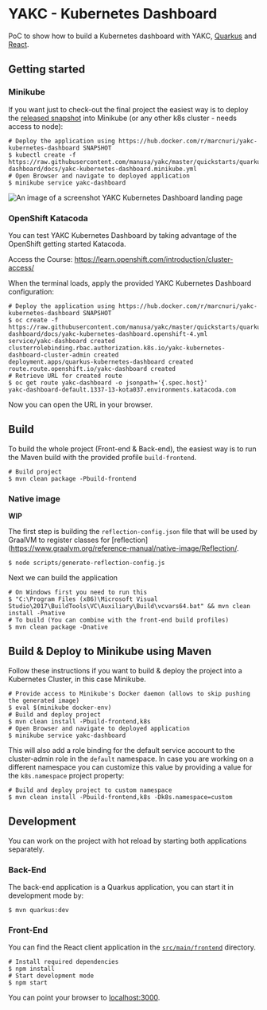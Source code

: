 # YAKC - Kubernetes Dashboard

PoC to show how to build a Kubernetes dashboard with YAKC,
[Quarkus](https://quarkus.io) and [React](https://www.reactjs.org).

## Getting started

### Minikube

If you want just to check-out the final project the easiest way is to deploy the
[released snapshot](https://hub.docker.com/r/marcnuri/yakc-kubernetes-dashboard)
into Minikube (or any other k8s cluster - needs access to node):

```shell script
# Deploy the application using https://hub.docker.com/r/marcnuri/yakc-kubernetes-dashboard SNAPSHOT
$ kubectl create -f https://raw.githubusercontent.com/manusa/yakc/master/quickstarts/quarkus-dashboard/docs/yakc-kubernetes-dashboard.minikube.yml
# Open Browser and navigate to deployed application
$ minikube service yakc-dashboard
``` 

![An image of a screenshot YAKC Kubernetes Dashboard landing page](docs/yakc-kubernetes-dashboard.gif)

### OpenShift Katacoda

You can test YAKC Kubernetes Dashboard by taking advantage of the OpenShift getting started Katacoda.

Access the Course: https://learn.openshift.com/introduction/cluster-access/

When the terminal loads, apply the provided YAKC Kubernetes Dashboard configuration:

```shell script
# Deploy the application using https://hub.docker.com/r/marcnuri/yakc-kubernetes-dashboard SNAPSHOT
$ oc create -f https://raw.githubusercontent.com/manusa/yakc/master/quickstarts/quarkus-dashboard/docs/yakc-kubernetes-dashboard.openshift-4.yml
service/yakc-dashboard created
clusterrolebinding.rbac.authorization.k8s.io/yakc-kubernetes-dashboard-cluster-admin created
deployment.apps/quarkus-kubernetes-dashboard created
route.route.openshift.io/yakc-dashboard created
# Retrieve URL for created route
$ oc get route yakc-dashboard -o jsonpath='{.spec.host}'
yakc-dashboard-default.1337-13-kota037.environments.katacoda.com
```

Now you can open the URL in your browser.

## Build

To build the whole project (Front-end & Back-end), the easiest way is to run the Maven build with
the provided profile `build-frontend`.

```shell script
# Build project
$ mvn clean package -Pbuild-frontend
```

### Native image

**WIP**

The first step is building the `reflection-config.json` file that will be used by GraalVM to register
classes for [reflection](https://www.graalvm.org/reference-manual/native-image/Reflection/.
```shell script
$ node scripts/generate-reflection-config.js
```

Next we can build the application
```
# On Windows first you need to run this
$ "C:\Program Files (x86)\Microsoft Visual Studio\2017\BuildTools\VC\Auxiliary\Build\vcvars64.bat" && mvn clean install -Pnative
# To build (You can combine with the front-end build profiles)
$ mvn clean package -Dnative
```

## Build & Deploy to Minikube using Maven

Follow these instructions if you want to build & deploy the project into a Kubernetes Cluster, in
this case Minikube.

```shell script
# Provide access to Minikube's Docker daemon (allows to skip pushing the generated image)
$ eval $(minikube docker-env)
# Build and deploy project
$ mvn clean install -Pbuild-frontend,k8s
# Open Browser and navigate to deployed application
$ minikube service yakc-dashboard
```

This will also add a role binding for the default service account to the cluster-admin role in the
`default` namespace. In case you are working on a different namespace you can customize this
value by providing a value for the `k8s.namespace` project property:

```shell script
# Build and deploy project to custom namespace
$ mvn clean install -Pbuild-frontend,k8s -Dk8s.namespace=custom
```

## Development

You can work on the project with hot reload by starting both applications separately.

### Back-End

The back-end application is a Quarkus application, you can start it in development mode by:
```shell script
$ mvn quarkus:dev
```

### Front-End

You can find the React client application in the [`src/main/frontend`](src/main/frontend)
directory.

```shell script
# Install required dependencies
$ npm install
# Start development mode
$ npm start
```

You can point your browser to [localhost:3000](http://localhost:3000).